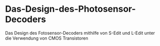 # Das-Design-des-Photosensor-Decoders
Das Design des Fotosensor-Decoders mithilfe von S-Edit und L-Edit unter die Verwendung von CMOS Transistoren
